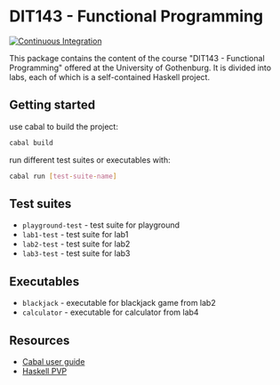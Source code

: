 # DIT143 - Functional Programming

[![Continuous Integration](https://github.com/GiacomoGuidotto/DIT143/actions/workflows/haskell.yaml/badge.svg)](https://github.com/GiacomoGuidotto/DIT143/actions/workflows/haskell.yaml)

This package contains the content of the course "DIT143 - Functional Programming" offered at the University of Gothenburg.
It is divided into labs, each of which is a self-contained Haskell project.

## Getting started

use cabal to build the project:

```bash
cabal build
```

run different test suites or executables with:

```bash
cabal run [test-suite-name]
```

## Test suites

- `playground-test` - test suite for playground
- `lab1-test` - test suite for lab1
- `lab2-test` - test suite for lab2
- `lab3-test` - test suite for lab3

## Executables

- `blackjack` - executable for blackjack game from lab2
- `calculator` - executable for calculator from lab4

## Resources

- [Cabal user guide](http://haskell.org/cabal/users-guide/)
- [Haskell PVP](https://pvp.haskell.org/)

